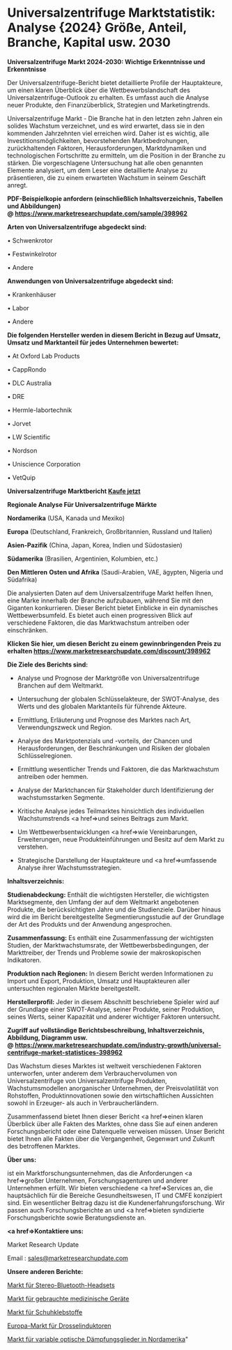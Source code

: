 # Universalzentrifuge Marktstatistik: Analyse {2024} Größe, Anteil, Branche, Kapital usw. 2030

<strong>Universalzentrifuge Markt 2024-2030: Wichtige Erkenntnisse und Erkenntnisse</strong>

Der Universalzentrifuge-Bericht bietet detaillierte Profile der Hauptakteure, um einen klaren Überblick über die Wettbewerbslandschaft des Universalzentrifuge-Outlook zu erhalten. Es umfasst auch die Analyse neuer Produkte, den Finanzüberblick, Strategien und Marketingtrends.

Universalzentrifuge Markt - Die Branche hat in den letzten zehn Jahren ein solides Wachstum verzeichnet, und es wird erwartet, dass sie in den kommenden Jahrzehnten viel erreichen wird. Daher ist es wichtig, alle Investitionsmöglichkeiten, bevorstehenden Marktbedrohungen, zurückhaltenden Faktoren, Herausforderungen, Marktdynamiken und technologischen Fortschritte zu ermitteln, um die Position in der Branche zu stärken. Die vorgeschlagene Untersuchung hat alle oben genannten Elemente analysiert, um dem Leser eine detaillierte Analyse zu präsentieren, die zu einem erwarteten Wachstum in seinem Geschäft anregt.

<strong><b>PDF-Beispielkopie anfordern (einschließlich Inhaltsverzeichnis, Tabellen und Abbildungen) @ </b></strong><strong><a href=https://www.marketresearchupdate.com/sample/398962><strong>https://www.marketresearchupdate.com/sample/398962</u></a></strong></strong>

<strong>Arten von Universalzentrifuge abgedeckt sind:</strong>

• Schwenkrotor

• Festwinkelrotor

• Andere

<strong>Anwendungen von Universalzentrifuge abgedeckt sind:</strong>

• Krankenhäuser

• Labor

• Andere

<strong>Die folgenden Hersteller werden in diesem Bericht in Bezug auf Umsatz, Umsatz und Marktanteil für jedes Unternehmen bewertet:</strong>

• At Oxford Lab Products

• CappRondo

• DLC Australia

• DRE

• Hermle-labortechnik

• Jorvet

• LW Scientific

• Nordson

• Uniscience Corporation

• VetQuip

<strong>Universalzentrifuge Marktbericht <a href=https://www.marketresearchupdate.com/buynow/398962>Kaufe jetzt</a></strong>

<strong>Regionale Analyse Für Universalzentrifuge Märkte</strong>

<strong>Nordamerika</strong> (USA, Kanada und Mexiko)

<strong>Europa</strong> (Deutschland, Frankreich, Großbritannien, Russland und Italien)

<strong>Asien-Pazifik</strong> (China, Japan, Korea, Indien und Südostasien)

<strong>Südamerika</strong> (Brasilien, Argentinien, Kolumbien, etc.)

<strong>Den Mittleren</strong> <strong>Osten und Afrika</strong> (Saudi-Arabien, VAE, ägypten, Nigeria und Südafrika)

Die analysierten Daten auf dem Universalzentrifuge Markt helfen Ihnen, eine Marke innerhalb der Branche aufzubauen, während Sie mit den Giganten konkurrieren. Dieser Bericht bietet Einblicke in ein dynamisches Wettbewerbsumfeld. Es bietet auch einen progressiven Blick auf verschiedene Faktoren, die das Marktwachstum antreiben oder einschränken.

<strong>Klicken Sie hier, um diesen Bericht zu einem gewinnbringenden Preis zu erhalten
</strong><strong><a href=https://www.marketresearchupdate.com/discount/398962>https://www.marketresearchupdate.com/discount/398962</b></u></strong></a>

<strong>Die Ziele des Berichts sind:</strong>

- Analyse und Prognose der Marktgröße von Universalzentrifuge Branchen auf dem Weltmarkt.

- Untersuchung der globalen Schlüsselakteure, der SWOT-Analyse, des Werts und des globalen Marktanteils für führende Akteure.

- Ermittlung, Erläuterung und Prognose des Marktes nach Art, Verwendungszweck und Region.

- Analyse des Marktpotenzials und -vorteils, der Chancen und Herausforderungen, der Beschränkungen und Risiken der globalen Schlüsselregionen.

- Ermittlung wesentlicher Trends und Faktoren, die das Marktwachstum antreiben oder hemmen.

- Analyse der Marktchancen für Stakeholder durch Identifizierung der wachstumsstarken Segmente.

- Kritische Analyse jedes Teilmarktes hinsichtlich des individuellen Wachstumstrends <a href=>und</a> seines Beitrags zum Markt.

- Um Wettbewerbsentwicklungen <a href=>wie</a> Vereinbarungen, Erweiterungen, neue Produkteinführungen und Besitz auf dem Markt zu verstehen.

- Strategische Darstellung der Hauptakteure und <a href=>umfas</a>sende Analyse ihrer Wachstumsstrategien.

<strong>Inhaltsverzeichnis:</strong>

<strong>Studienabdeckung:</strong> Enthält die wichtigsten Hersteller, die wichtigsten Marktsegmente, den Umfang der auf dem Weltmarkt angebotenen Produkte, die berücksichtigten Jahre und die Studienziele. Darüber hinaus wird die im Bericht bereitgestellte Segmentierungsstudie auf der Grundlage der Art des Produkts und der Anwendung angesprochen.

<strong>Zusammenfassung:</strong> Es enthält eine Zusammenfassung der wichtigsten Studien, der Marktwachstumsrate, der Wettbewerbsbedingungen, der Markttreiber, der Trends und Probleme sowie der makroskopischen Indikatoren.

<strong>Produktion nach Regionen:</strong> In diesem Bericht werden Informationen zu Import und Export, Produktion, Umsatz und Hauptakteuren aller untersuchten regionalen Märkte bereitgestellt.

<strong>Herstellerprofil:</strong> Jeder in diesem Abschnitt beschriebene Spieler wird auf der Grundlage einer SWOT-Analyse, seiner Produkte, seiner Produktion, seines Werts, seiner Kapazität und anderer wichtiger Faktoren untersucht.

<strong><b>Zugriff auf vollständige Berichtsbeschreibung, Inhaltsverzeichnis, Abbildung, Diagramm usw. @ </b></strong><strong><a href=https://www.marketresearchupdate.com/industry-growth/universal-centrifuge-market-statistices-398962>https://www.marketresearchupdate.com/industry-growth/universal-centrifuge-market-statistices-398962</a></strong>

Das Wachstum dieses Marktes ist weltweit verschiedenen Faktoren unterworfen, unter anderem dem Verbrauchervolumen von Universalzentrifuge von Universalzentrifuge Produkten, Wachstumsmodellen anorganischer Unternehmen, der Preisvolatilität von Rohstoffen, Produktinnovationen sowie den wirtschaftlichen Aussichten sowohl in Erzeuger- als auch in Verbraucherländern.

Zusammenfassend bietet Ihnen dieser Bericht <a href=>einen</a> klaren Überblick über alle Fakten des Marktes, ohne dass Sie auf einen anderen Forschungsbericht oder eine Datenquelle verweisen müssen. Unser Bericht bietet Ihnen alle Fakten über die Vergangenheit, Gegenwart und Zukunft des betroffenen Marktes.

<strong>Über uns:</strong>

 ist ein Marktforschungsunternehmen, das die Anforderungen <a href=>großer</a> Unternehmen, Forschungsagenturen und anderer Unternehmen erfüllt. Wir bieten verschiedene <a href=>Services</a> an, die hauptsächlich für die Bereiche Gesundheitswesen, IT und CMFE konzipiert sind. Ein wesentlicher Beitrag dazu ist die Kundenerfahrungsforschung. Wir passen auch Forschungsberichte an und <a href=>bieten</a> syndizierte Forschungsberichte sowie Beratungsdienste an.

<strong><a href=>Kontaktiere uns:</a></strong>

Market Research Update

Email : sales@marketresearchupdate.com

<strong>Unsere anderen Berichte:</strong>

<a href=https://www.linkedin.com/pulse/stereo-bluetooth-headsets-market-2023-2029-in-depth-report>Markt für Stereo-Bluetooth-Headsets</a>

<a href=https://www.linkedin.com/pulse/pre-owned-medical-devices-market-size-trends-consumption>Markt für gebrauchte medizinische Geräte</a>

<a href=https://www.linkedin.com/pulse/footwear-adhesives-market-size-trends-consumption>Markt für Schuhklebstoffe</a>

<a href=https://www.linkedin.com/pulse/europe-choke-inductor-market-2023-huge-business>Europa-Markt für Drosselinduktoren</a>

<a href=https://www.linkedin.com/pulse/north-america-variable-optic-attenuators-market-2023>Markt für variable optische Dämpfungsglieder in Nordamerika</a>"
